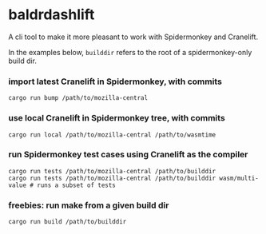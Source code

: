 baldrdashlift
===

A cli tool to make it more pleasant to work with Spidermonkey and Cranelift.

In the examples below, `builddir` refers to the root of a spidermonkey-only
build dir.

### import latest Cranelift in Spidermonkey, with commits

```
cargo run bump /path/to/mozilla-central
```

### use local Cranelift in Spidermonkey tree, with commits

```
cargo run local /path/to/mozilla-central /path/to/wasmtime
```

### run Spidermonkey test cases using Cranelift as the compiler

```
cargo run tests /path/to/mozilla-central /path/to/builddir
cargo run tests /path/to/mozilla-central /path/to/builddir wasm/multi-value # runs a subset of tests
```

### freebies: run make from a given build dir

```
cargo run build /path/to/builddir
```
